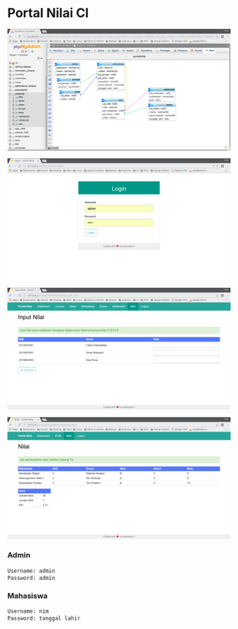 # Portal Nilai CI
![Database](https://raw.githubusercontent.com/eputra/portal-nilai-ci/master/screenshot/database.png)

![Login](https://raw.githubusercontent.com/eputra/portal-nilai-ci/master/screenshot/login.png)

![Input Nilai](https://raw.githubusercontent.com/eputra/portal-nilai-ci/master/screenshot/input-nilai.png)

![Nilai](https://raw.githubusercontent.com/eputra/portal-nilai-ci/master/screenshot/nilai.png)

### Admin
```
Username: admin
Password: admin
```

### Mahasiswa
```
Username: nim
Password: tanggal lahir
```
